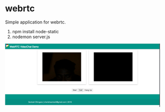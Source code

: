 # webrtc
Simple application for webrtc. 

1) npm install node-static
2) nodemon server.js

![Alt text](https://github.com/cherishsantosh/Webrtc-VideoChat/blob/master/Screen%20Shot%202016-12-22%20at%2021.43.40.png "Output")
